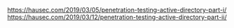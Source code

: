 https://hausec.com/2019/03/05/penetration-testing-active-directory-part-i/ 
https://hausec.com/2019/03/12/penetration-testing-active-directory-part-ii/ 

